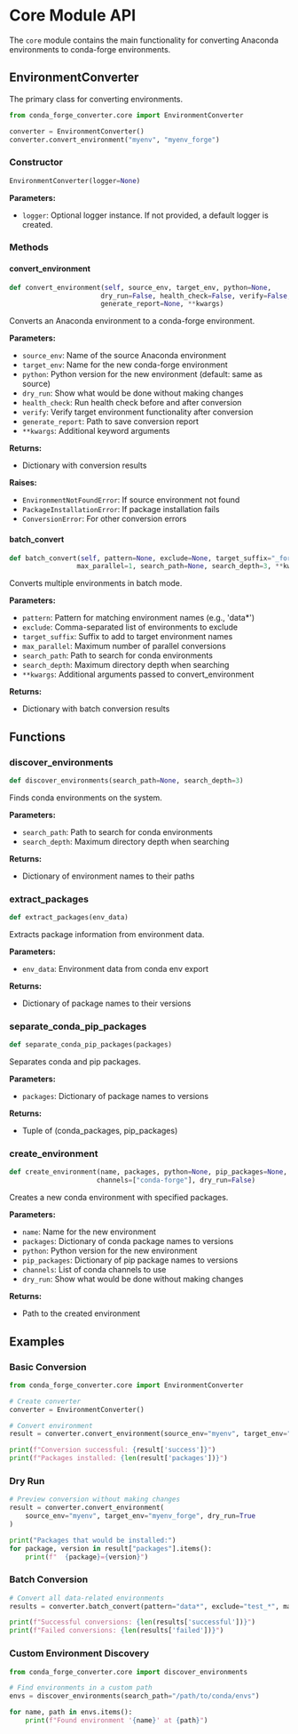 # Core Module API

The `core` module contains the main functionality for converting Anaconda environments to conda-forge environments.

## EnvironmentConverter

The primary class for converting environments.

```python
from conda_forge_converter.core import EnvironmentConverter

converter = EnvironmentConverter()
converter.convert_environment("myenv", "myenv_forge")
```

### Constructor

```python
EnvironmentConverter(logger=None)
```

**Parameters:**

- `logger`: Optional logger instance. If not provided, a default logger is created.

### Methods

#### convert_environment

```python
def convert_environment(self, source_env, target_env, python=None,
                       dry_run=False, health_check=False, verify=False,
                       generate_report=None, **kwargs)
```

Converts an Anaconda environment to a conda-forge environment.

**Parameters:**

- `source_env`: Name of the source Anaconda environment
- `target_env`: Name for the new conda-forge environment
- `python`: Python version for the new environment (default: same as source)
- `dry_run`: Show what would be done without making changes
- `health_check`: Run health check before and after conversion
- `verify`: Verify target environment functionality after conversion
- `generate_report`: Path to save conversion report
- `**kwargs`: Additional keyword arguments

**Returns:**

- Dictionary with conversion results

**Raises:**

- `EnvironmentNotFoundError`: If source environment not found
- `PackageInstallationError`: If package installation fails
- `ConversionError`: For other conversion errors

#### batch_convert

```python
def batch_convert(self, pattern=None, exclude=None, target_suffix="_forge",
                 max_parallel=1, search_path=None, search_depth=3, **kwargs)
```

Converts multiple environments in batch mode.

**Parameters:**

- `pattern`: Pattern for matching environment names (e.g., 'data\*')
- `exclude`: Comma-separated list of environments to exclude
- `target_suffix`: Suffix to add to target environment names
- `max_parallel`: Maximum number of parallel conversions
- `search_path`: Path to search for conda environments
- `search_depth`: Maximum directory depth when searching
- `**kwargs`: Additional arguments passed to convert_environment

**Returns:**

- Dictionary with batch conversion results

## Functions

### discover_environments

```python
def discover_environments(search_path=None, search_depth=3)
```

Finds conda environments on the system.

**Parameters:**

- `search_path`: Path to search for conda environments
- `search_depth`: Maximum directory depth when searching

**Returns:**

- Dictionary of environment names to their paths

### extract_packages

```python
def extract_packages(env_data)
```

Extracts package information from environment data.

**Parameters:**

- `env_data`: Environment data from conda env export

**Returns:**

- Dictionary of package names to their versions

### separate_conda_pip_packages

```python
def separate_conda_pip_packages(packages)
```

Separates conda and pip packages.

**Parameters:**

- `packages`: Dictionary of package names to versions

**Returns:**

- Tuple of (conda_packages, pip_packages)

### create_environment

```python
def create_environment(name, packages, python=None, pip_packages=None,
                      channels=["conda-forge"], dry_run=False)
```

Creates a new conda environment with specified packages.

**Parameters:**

- `name`: Name for the new environment
- `packages`: Dictionary of conda package names to versions
- `python`: Python version for the new environment
- `pip_packages`: Dictionary of pip package names to versions
- `channels`: List of conda channels to use
- `dry_run`: Show what would be done without making changes

**Returns:**

- Path to the created environment

## Examples

### Basic Conversion

```python
from conda_forge_converter.core import EnvironmentConverter

# Create converter
converter = EnvironmentConverter()

# Convert environment
result = converter.convert_environment(source_env="myenv", target_env="myenv_forge")

print(f"Conversion successful: {result['success']}")
print(f"Packages installed: {len(result['packages'])}")
```

### Dry Run

```python
# Preview conversion without making changes
result = converter.convert_environment(
    source_env="myenv", target_env="myenv_forge", dry_run=True
)

print("Packages that would be installed:")
for package, version in result["packages"].items():
    print(f"  {package}={version}")
```

### Batch Conversion

```python
# Convert all data-related environments
results = converter.batch_convert(pattern="data*", exclude="test_*", max_parallel=4)

print(f"Successful conversions: {len(results['successful'])}")
print(f"Failed conversions: {len(results['failed'])}")
```

### Custom Environment Discovery

```python
from conda_forge_converter.core import discover_environments

# Find environments in a custom path
envs = discover_environments(search_path="/path/to/conda/envs")

for name, path in envs.items():
    print(f"Found environment '{name}' at {path}")
```
